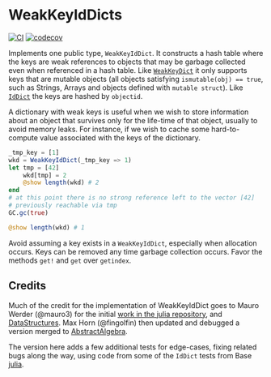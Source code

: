 # WeakKeyIdDicts

[![CI](https://github.com/beacon-biosignals/WeakKeyIdDicts.jl/actions/workflows/CI.yml/badge.svg?branch=main)](https://github.com/beacon-biosignals/WeakKeyIdDicts.jl/actions/workflows/CI.yml?query=branch%3Amain)
[![codecov](https://codecov.io/gh/beacon-biosignals/WeakKeyIdDicts.jl/branch/main/graph/badge.svg?token=IeRxFxQwG8&flag=WeakKeyIdDicts)](https://app.codecov.io/gh/beacon-biosignals/WeakKeyIdDicts.jl/tree/main)

Implements one public type, `WeakKeyIdDict`. It constructs a hash table where the keys are weak references to objects that may be garbage collected even when referenced in a hash table. Like [`WeakKeyDict`](https://docs.julialang.org/en/v1/base/collections/#Base.WeakKeyDict) it only supports keys that are mutable objects (all objects satisfying `ismutable(obj) == true`, such as Strings, Arrays and objects defined with `mutable struct`). Like [`IdDict`](https://docs.julialang.org/en/v1/base/collections/#Base.IdDict) the keys are hashed by `objectid`.

A dictionary with weak keys is useful when we wish to store information about an object that survives only for the life-time of that object, usually to avoid memory leaks. For instance, if we wish to cache some hard-to-compute value associated with the keys of the dictionary.

```julia
_tmp_key = [1]
wkd = WeakKeyIdDict(_tmp_key => 1)
let tmp = [42]
    wkd[tmp] = 2
    @show length(wkd) # 2
end
# at this point there is no strong reference left to the vector [42]
# previously reachable via tmp
GC.gc(true)

@show length(wkd) # 1
```

Avoid assuming a key exists in a `WeakKeyIdDict`, especially when allocation occurs. Keys can be removed any time garbage collection occurs. Favor the methods `get!` and `get` over `getindex`.


## Credits

Much of the credit for the implementation of WeakKeyIdDict goes to Mauro Werder (@mauro3) for the initial [work in the julia repository](https://github.com/JuliaLang/julia/pull/28182), and [DataStructures](https://github.com/JuliaCollections/DataStructures.jl/pull/402). Max Horn (@fingolfin) then updated and debugged a version merged to [AbstractAlgebra](https://github.com/Nemocas/AbstractAlgebra.jl/pull/1419).

The version here adds a few additional tests for edge-cases, fixing related bugs along the way, using code from some of the `IdDict` tests from Base [julia](https://github.com/JuliaLang/julia).
